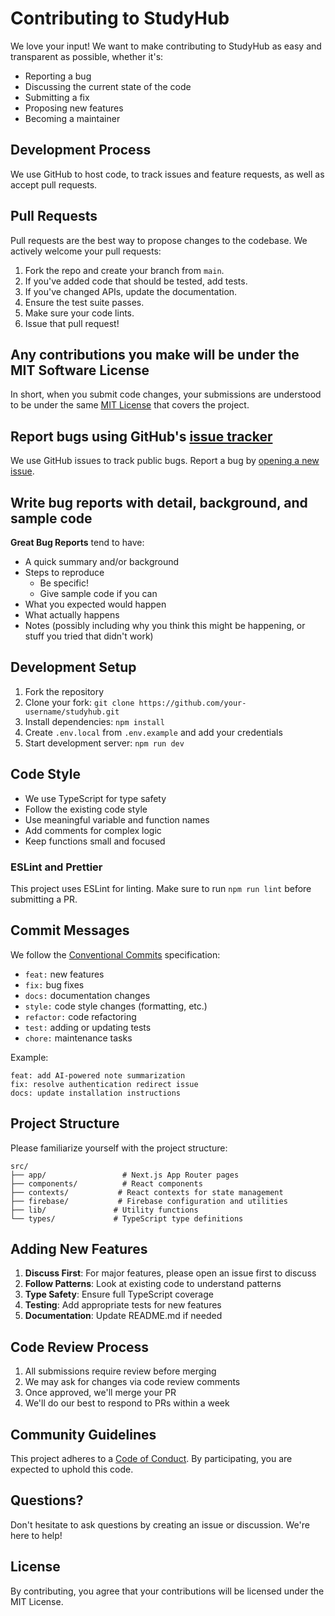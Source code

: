 # Contributing to StudyHub

We love your input! We want to make contributing to StudyHub as easy and transparent as possible, whether it's:

- Reporting a bug
- Discussing the current state of the code
- Submitting a fix
- Proposing new features
- Becoming a maintainer

## Development Process

We use GitHub to host code, to track issues and feature requests, as well as accept pull requests.

## Pull Requests

Pull requests are the best way to propose changes to the codebase. We actively welcome your pull requests:

1. Fork the repo and create your branch from `main`.
2. If you've added code that should be tested, add tests.
3. If you've changed APIs, update the documentation.
4. Ensure the test suite passes.
5. Make sure your code lints.
6. Issue that pull request!

## Any contributions you make will be under the MIT Software License

In short, when you submit code changes, your submissions are understood to be under the same [MIT License](http://choosealicense.com/licenses/mit/) that covers the project.

## Report bugs using GitHub's [issue tracker](https://github.com/yusqohid/studyhub/issues)

We use GitHub issues to track public bugs. Report a bug by [opening a new issue](https://github.com/yusqohid/studyhub/issues/new).

## Write bug reports with detail, background, and sample code

**Great Bug Reports** tend to have:

- A quick summary and/or background
- Steps to reproduce
  - Be specific!
  - Give sample code if you can
- What you expected would happen
- What actually happens
- Notes (possibly including why you think this might be happening, or stuff you tried that didn't work)

## Development Setup

1. Fork the repository
2. Clone your fork: `git clone https://github.com/your-username/studyhub.git`
3. Install dependencies: `npm install`
4. Create `.env.local` from `.env.example` and add your credentials
5. Start development server: `npm run dev`

## Code Style

- We use TypeScript for type safety
- Follow the existing code style
- Use meaningful variable and function names
- Add comments for complex logic
- Keep functions small and focused

### ESLint and Prettier

This project uses ESLint for linting. Make sure to run `npm run lint` before submitting a PR.

## Commit Messages

We follow the [Conventional Commits](https://conventionalcommits.org/) specification:

- `feat:` new features
- `fix:` bug fixes
- `docs:` documentation changes
- `style:` code style changes (formatting, etc.)
- `refactor:` code refactoring
- `test:` adding or updating tests
- `chore:` maintenance tasks

Example:
```
feat: add AI-powered note summarization
fix: resolve authentication redirect issue
docs: update installation instructions
```

## Project Structure

Please familiarize yourself with the project structure:

```
src/
├── app/                 # Next.js App Router pages
├── components/          # React components
├── contexts/           # React contexts for state management
├── firebase/           # Firebase configuration and utilities
├── lib/               # Utility functions
└── types/             # TypeScript type definitions
```

## Adding New Features

1. **Discuss First**: For major features, please open an issue first to discuss
2. **Follow Patterns**: Look at existing code to understand patterns
3. **Type Safety**: Ensure full TypeScript coverage
4. **Testing**: Add appropriate tests for new features
5. **Documentation**: Update README.md if needed

## Code Review Process

1. All submissions require review before merging
2. We may ask for changes via code review comments
3. Once approved, we'll merge your PR
4. We'll do our best to respond to PRs within a week

## Community Guidelines

This project adheres to a [Code of Conduct](CODE_OF_CONDUCT.md). By participating, you are expected to uphold this code.

## Questions?

Don't hesitate to ask questions by creating an issue or discussion. We're here to help!

## License

By contributing, you agree that your contributions will be licensed under the MIT License.
